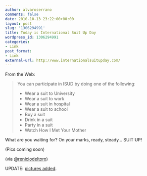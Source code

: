 ```yaml
---
author: alvaroserrano
comments: false
date: 2010-10-13 23:22:00+00:00
layout: post
slug: '1306294991'
title: Today is International Suit Up Day
wordpress_id: 1306294991
categories:
- Link
post_format:
- Link
external-url: http://www.internationalsuitupday.com/
---
```


From the Web:


<blockquote>You can participate in ISUD by doing one of the following:

- Wear a suit to University
- Wear a suit to work
- Wear a suit in hospital
- Wear a suit to school
- Buy a suit
- Drink in a suit
- Party in a suit
- Watch How I Met Your Mother</blockquote>


What are you waiting for? On your marks, ready, steady… SUIT UP!

(Pics coming soon)

(via [@reniciodeltoro](http://www.twitter.com/reniciodeltoro))

UPDATE: [pictures added](https://www.flickr.com/photos/analogsenses/sets/72157625158932180/).